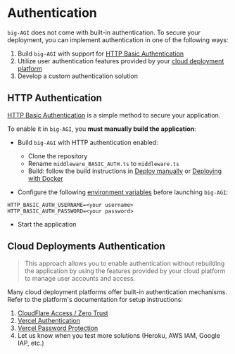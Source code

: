 # Authentication

`big-AGI` does not come with built-in authentication. To secure your deployment, you can implement authentication
in one of the following ways:

1. Build `big-AGI` with support for [HTTP Basic Authentication](#http-authentication)
2. Utilize user authentication features provided by your [cloud deployment platform](#cloud-deployments-authentication)
3. Develop a custom authentication solution

## HTTP Authentication

[HTTP Basic Authentication](https://developer.mozilla.org/en-US/docs/Web/HTTP/Authentication) is a simple method
to secure your application.

To enable it in `big-AGI`, you **must manually build the application**:

- Build `big-AGI` with HTTP authentication enabled:
  - Clone the repository
  - Rename `middleware_BASIC_AUTH.ts` to `middleware.ts`
  - Build: follow the build instructions in [Deploy manually](../README.md#-deploy-manually) or [Deploying with Docker](deploy-docker.md)

- Configure the following [environment variables](environment-variables.md) before launching `big-AGI`:
```dotenv
HTTP_BASIC_AUTH_USERNAME=<your username>
HTTP_BASIC_AUTH_PASSWORD=<your password>
```

- Start the application

## Cloud Deployments Authentication

> This approach allows you to enable authentication without rebuilding the application by using the features
> provided by your cloud platform to manage user accounts and access.

Many cloud deployment platforms offer built-in authentication mechanisms. Refer to the platform's documentation
for setup instructions:

1. [CloudFlare Access / Zero Trust](https://www.cloudflare.com/zero-trust/products/access/)
2. [Vercel Authentication](https://vercel.com/docs/security/deployment-protection/methods-to-protect-deployments/vercel-authentication)
3. [Vercel Password Protection](https://vercel.com/docs/security/deployment-protection/methods-to-protect-deployments/password-protection)
4. Let us know when you test more solutions (Heroku, AWS IAM, Google IAP, etc.)
